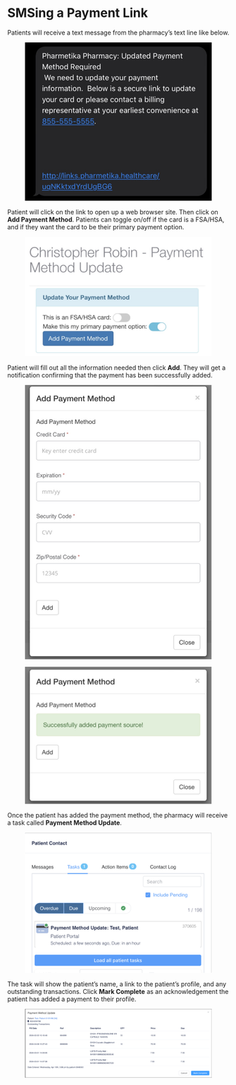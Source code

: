 # SMSing a Payment Link

Patients will receive a text message from the pharmacy’s text line like below.

<figure><img src="../../../.gitbook/assets/image10.jpeg" alt=""><figcaption></figcaption></figure>

Patient will click on the link to open up a web browser site. Then click on **Add Payment Method**. Patients can toggle on/off if the card is a FSA/HSA, and if they want the card to be their primary payment option.

<figure><img src="../../../.gitbook/assets/image83.jpeg" alt=""><figcaption></figcaption></figure>

Patient will fill out all the information needed then click **Add**. They will get a notification confirming that the payment has been successfully added.

<div><figure><img src="../../../.gitbook/assets/image232.jpeg" alt=""><figcaption></figcaption></figure> <figure><img src="../../../.gitbook/assets/image102.jpeg" alt=""><figcaption></figcaption></figure></div>

Once the patient has added the payment method, the pharmacy will receive a task called **Payment Method Update**.

<figure><img src="../../../.gitbook/assets/image (291).png" alt=""><figcaption></figcaption></figure>

The task will show the patient’s name, a link to the patient’s profile, and any outstanding transactions. Click **Mark Complete** as an acknowledgement the patient has added a payment to their profile.

<figure><img src="../../../.gitbook/assets/image (292).png" alt=""><figcaption></figcaption></figure>
